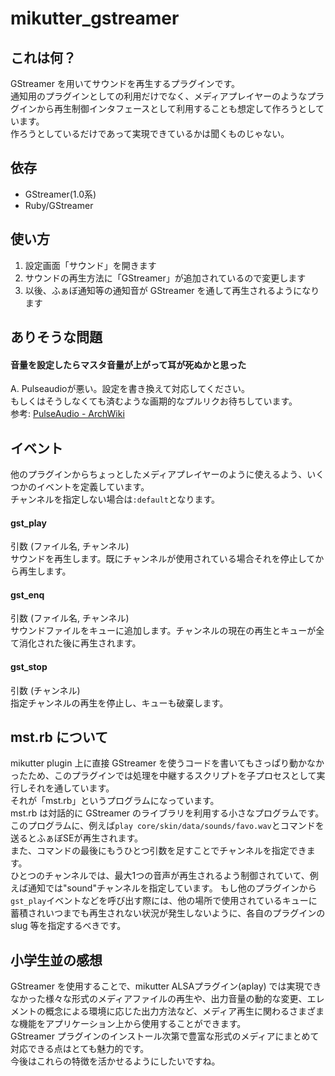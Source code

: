 # mikutter_gstreamer

## これは何？
GStreamer を用いてサウンドを再生するプラグインです。  
通知用のプラグインとしての利用だけでなく、メディアプレイヤーのようなプラグインから再生制御インタフェースとして利用することも想定して作ろうとしています。  
作ろうとしているだけであって実現できているかは聞くものじゃない。

## 依存
* GStreamer(1.0系)
* Ruby/GStreamer

## 使い方
1. 設定画面「サウンド」を開きます
2. サウンドの再生方法に「GStreamer」が追加されているので変更します
3. 以後、ふぁぼ通知等の通知音が GStreamer を通して再生されるようになります

## ありそうな問題
#### 音量を設定したらマスタ音量が上がって耳が死ぬかと思った
A. Pulseaudioが悪い。設定を書き換えて対応してください。  
もしくはそうしなくても済むような画期的なプルリクお待ちしています。  
参考: [PulseAudio - ArchWiki](https://wiki.archlinux.org/index.php/PulseAudio_(%E6%97%A5%E6%9C%AC%E8%AA%9E)#.E3.82.AF.E3.83.A9.E3.82.A4.E3.82.A2.E3.83.B3.E3.83.88.E3.81.8C_master_.E3.81.AE.E5.87.BA.E5.8A.9B.E3.83.9C.E3.83.AA.E3.83.A5.E3.83.BC.E3.83.A0.E3.82.92.E5.A4.89.E3.81.88.E3.81.A6.E3.81.97.E3.81.BE.E3.81.86_.28.E3.82.A2.E3.83.97.E3.83.AA.E3.82.B1.E3.83.BC.E3.82.B7.E3.83.A7.E3.83.B3.E3.82.92.E5.AE.9F.E8.A1.8C.E3.81.99.E3.82.8B.E3.81.A8.E3.83.9C.E3.83.AA.E3.83.A5.E3.83.BC.E3.83.A0.E3.81.8C_100.25_.E3.81.AB.E3.81.AA.E3.82.8B.29)

## イベント
他のプラグインからちょっとしたメディアプレイヤーのように使えるよう、いくつかのイベントを定義しています。  
チャンネルを指定しない場合は`:default`となります。
#### gst_play
引数 (ファイル名, チャンネル)  
サウンドを再生します。既にチャンネルが使用されている場合それを停止してから再生します。
#### gst_enq
引数 (ファイル名, チャンネル)  
サウンドファイルをキューに追加します。チャンネルの現在の再生とキューが全て消化された後に再生されます。
#### gst_stop
引数 (チャンネル)  
指定チャンネルの再生を停止し、キューも破棄します。

## mst.rb について
mikutter plugin 上に直接 GStreamer を使うコードを書いてもさっぱり動かなかったため、このプラグインでは処理を中継するスクリプトを子プロセスとして実行しそれを通しています。  
それが「mst.rb」というプログラムになっています。  
mst.rb は対話的に GStreamer のライブラリを利用する小さなプログラムです。  
このプログラムに、例えば`play core/skin/data/sounds/favo.wav`とコマンドを送るとふぁぼSEが再生されます。  
また、コマンドの最後にもうひとつ引数を足すことでチャンネルを指定できます。  
ひとつのチャンネルでは、最大1つの音声が再生されるよう制御されていて、例えば通知では"sound"チャンネルを指定しています。
もし他のプラグインから`gst_play`イベントなどを呼び出す際には、他の場所で使用されているキューに蓄積されいつまでも再生されない状況が発生しないように、各自のプラグインの slug 等を指定するべきです。

## 小学生並の感想
GStreamer を使用することで、mikutter ALSAプラグイン(aplay) では実現できなかった様々な形式のメディアファイルの再生や、出力音量の動的な変更、エレメントの概念による環境に応じた出力方法など、メディア再生に関わるさまざまな機能をアプリケーション上から使用することができます。  
GStreamer プラグインのインストール次第で豊富な形式のメディアにまとめて対応できる点はとても魅力的です。  
今後はこれらの特徴を活かせるようにしたいですね。
